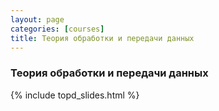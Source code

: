 ```yaml
---
layout: page
categories: [courses]
title: Теория обработки и передачи данных
---
```

### Теория обработки и передачи данных
{% include topd_slides.html %}
